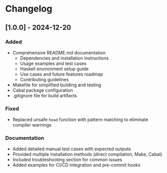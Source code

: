 # Changelog

## [1.0.0] - 2024-12-20

### Added
- Comprehensive README.md documentation
  - Dependencies and installation instructions
  - Usage examples and test cases  
  - Haskell environment setup guide
  - Use cases and future features roadmap
  - Contributing guidelines
- Makefile for simplified building and testing
- Cabal package configuration
- .gitignore file for build artifacts

### Fixed
- Replaced unsafe `head` function with pattern matching to eliminate compiler warnings

### Documentation
- Added detailed manual test cases with expected outputs
- Provided multiple installation methods (direct compilation, Make, Cabal)
- Included troubleshooting section for common issues
- Added examples for CI/CD integration and pre-commit hooks
